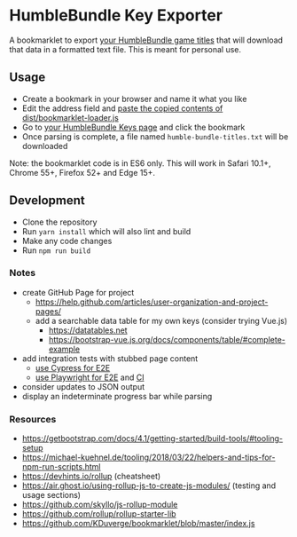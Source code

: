 # HumbleBundle Key Exporter

A bookmarklet to export [your HumbleBundle game titles](https://www.humblebundle.com/home/keys) that will download that data in a formatted text file. This is meant for personal use.

## Usage

- Create a bookmark in your browser and name it what you like
- Edit the address field and [paste the copied contents of dist/bookmarklet-loader.js](https://raw.githubusercontent.com/javierjulio/humble-bundle-key-exporter/master/dist/bookmarklet-loader.js)
- Go to [your HumbleBundle Keys page](https://www.humblebundle.com/home/keys) and click the bookmark
- Once parsing is complete, a file named `humble-bundle-titles.txt` will be downloaded

Note: the bookmarklet code is in ES6 only. This will work in Safari 10.1+, Chrome 55+, Firefox 52+ and Edge 15+.

## Development

- Clone the repository
- Run `yarn install` which will also lint and build
- Make any code changes
- Run `npm run build`

### Notes

- create GitHub Page for project
  - https://help.github.com/articles/user-organization-and-project-pages/
  - add a searchable data table for my own keys (consider trying Vue.js)
    - https://datatables.net
    - https://bootstrap-vue.js.org/docs/components/table/#complete-example
- add integration tests with stubbed page content
  - [use Cypress for E2E](https://www.cypress.io/blog/2019/11/20/drastically-simplify-your-testing-with-cypress-github-action/)
  - [use Playwright for E2E](https://medium.com/@rogger.fernandes10/e2e-tests-integrating-microsoft-playwright-with-mocha-and-chai-cb37016b63c3) and [CI](https://github.com/microsoft/playwright-github-action)
- consider updates to JSON output
- display an indeterminate progress bar while parsing

### Resources

- https://getbootstrap.com/docs/4.1/getting-started/build-tools/#tooling-setup
- https://michael-kuehnel.de/tooling/2018/03/22/helpers-and-tips-for-npm-run-scripts.html
- https://devhints.io/rollup (cheatsheet)
- https://air.ghost.io/using-rollup-js-to-create-js-modules/ (testing and usage sections)
- https://github.com/skyllo/js-rollup-module
- https://github.com/rollup/rollup-starter-lib
- https://github.com/KDuverge/bookmarklet/blob/master/index.js
